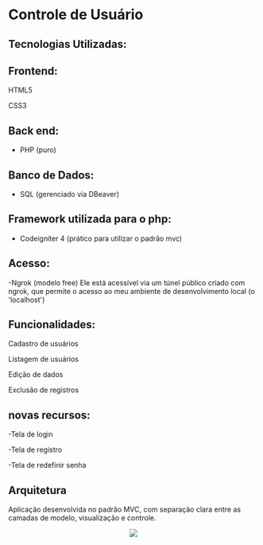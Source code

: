 # Controle  de Usuário

## Tecnologias Utilizadas:

## Frontend:
HTML5

CSS3

## Back end:
- PHP (puro)

## Banco de Dados:
- SQL (gerenciado via DBeaver)

## Framework utilizada para o php:
- Codeigniter 4 (prático para utilizar o padrão mvc)

## Acesso:
-Ngrok (modelo free)
Ele está acessível via um túnel público criado com ngrok, que permite o acesso ao meu ambiente de desenvolvimento local (o 'localhost')

## Funcionalidades:
Cadastro de usuários

Listagem de usuários

Edição de dados

Exclusão de registros

## novas recursos:
-Tela de login

-Tela de registro

-Tela de redefinir senha 

## Arquitetura
Aplicação desenvolvida no padrão MVC, com separação clara entre as camadas de modelo, visualização e controle.

<p align="center">
  <img src=https://i.pinimg.com/736x/4c/fd/e3/4cfde3b6faa8d0ccf8cb1ea6e62e70ea.jpg>
</p>



